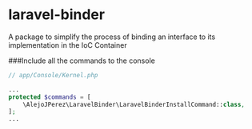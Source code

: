 # laravel-binder
A package to simplify the process of binding an interface to its implementation in the IoC Container 

###Include all the commands to the console

```php
// app/Console/Kernel.php

...
protected $commands = [
    \AlejoJPerez\LaravelBinder\LaravelBinderInstallCommand::class,
];
...
```
